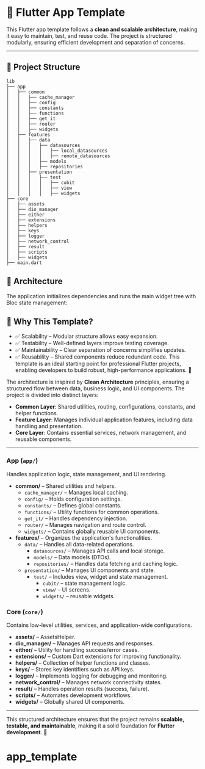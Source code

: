# 🚀 Flutter App Template  

This Flutter app template follows a **clean and scalable architecture**, making it easy to maintain, test, and reuse code. The project is structured modularly, ensuring efficient development and separation of concerns.  

---

## 📂 Project Structure  

```plaintext
lib
├── app
│   ├── common
│   │   ├── cache_manager
│   │   ├── config
│   │   ├── constants
│   │   ├── functions
│   │   ├── get_it
│   │   ├── router
│   │   ├── widgets
│   ├── features
│   │   ├── data
│   │   │   ├── datasources
│   │   │   │   ├── local_datasources
│   │   │   │   ├── remote_datasources
│   │   │   ├── models
│   │   │   ├── repositories
│   │   ├── presentation
│   │   │   ├── test
│   │   │   │   ├── cubit
│   │   │   │   ├── view
│   │   │   │   ├── widgets
├── core
│   ├── assets
│   ├── dio_manager
│   ├── either
│   ├── extensions
│   ├── helpers
│   ├── keys
│   ├── logger
│   ├── network_control
│   ├── result
│   ├── scripts
│   ├── widgets
├── main.dart
```

## 📌 Architecture 

The application initializes dependencies and runs the main widget tree with Bloc state management:

## 🎯 Why This Template?

- ✅ Scalability – Modular structure allows easy expansion.
- ✅ Testability – Well-defined layers improve testing coverage.
- ✅ Maintainability – Clear separation of concerns simplifies updates.
- ✅ Reusability – Shared components reduce redundant code.
This template is an ideal starting point for professional Flutter projects, enabling developers to build robust, high-performance applications. 🚀

The architecture is inspired by **Clean Architecture** principles, ensuring a structured flow between data, business logic, and UI components. The project is divided into distinct layers:  

- **Common Layer**: Shared utilities, routing, configurations, constants, and helper functions.  
- **Feature Layer**: Manages individual application features, including data handling and presentation.  
- **Core Layer**: Contains essential services, network management, and reusable components.  

---

### **App (`app/`)**  
Handles application logic, state management, and UI rendering.  

- **common/** – Shared utilities and helpers.  
  - `cache_manager/` – Manages local caching.  
  - `config/` – Holds configuration settings.  
  - `constants/` – Defines global constants.  
  - `functions/` – Utility functions for common operations.  
  - `get_it/` – Handles dependency injection.  
  - `router/` – Manages navigation and route control.  
  - `widgets/` – Contains globally reusable UI components.  
- **features/** – Organizes the application's functionalities.  
  - `data/` – Handles all data-related operations.  
    - `datasources/` – Manages API calls and local storage.  
    - `models/` – Data models (DTOs).  
    - `repositories/` – Handles data fetching and caching logic.  
  - `presentation/` – Manages UI components and state.  
    - `test/` – Includes view, widget and state management.  
      - `cubit/` – state management logic.  
      - `view/` – UI screens.  
      - `widgets/` – reusable widgets.


### **Core (`core/`)**  
Contains low-level utilities, services, and application-wide configurations.  

- **assets/** – AssetsHelper.  
- **dio_manager/** – Manages API requests and responses.  
- **either/** – Utility for handling success/error cases.  
- **extensions/** – Custom Dart extensions for improving functionality.  
- **helpers/** – Collection of helper functions and classes.  
- **keys/** – Stores key identifiers such as API keys.  
- **logger/** – Implements logging for debugging and monitoring.  
- **network_control/** – Manages network connectivity states.  
- **result/** – Handles operation results (success, failure).  
- **scripts/** – Automates development workflows.  
- **widgets/** – Globally shared UI components.  

---

This structured architecture ensures that the project remains **scalable, testable, and maintainable**, making it a solid foundation for **Flutter development**. 🚀  

# app_template
